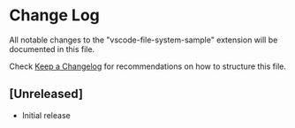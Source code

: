 # Change Log
All notable changes to the "vscode-file-system-sample" extension will be documented in this file.

Check [Keep a Changelog](http://keepachangelog.com/) for recommendations on how to structure this file.

## [Unreleased]
- Initial release